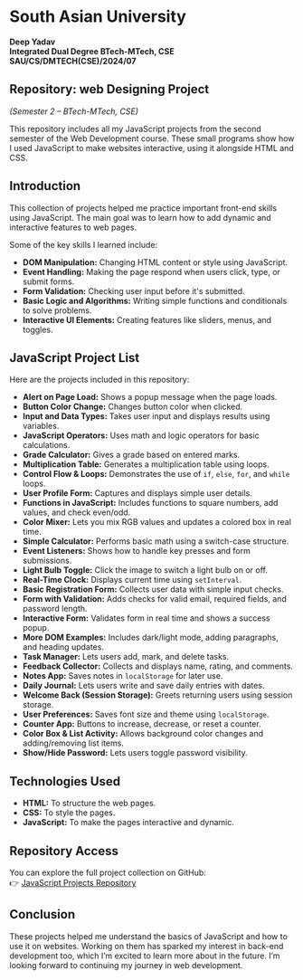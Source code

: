  # South Asian University

**Deep Yadav**  
**Integrated Dual Degree BTech-MTech, CSE**  
**SAU/CS/DMTECH(CSE)/2024/07**

## Repository:  web Designing Project 
*(Semester 2 – BTech-MTech, CSE)*

This repository includes all my JavaScript projects from the second semester of the Web Development course. These small programs show how I used JavaScript to make websites interactive, using it alongside HTML and CSS.


## Introduction

This collection of projects helped me practice important front-end skills using JavaScript. The main goal was to learn how to add dynamic and interactive features to web pages.

Some of the key skills I learned include:

- **DOM Manipulation:** Changing HTML content or style using JavaScript.
- **Event Handling:** Making the page respond when users click, type, or submit forms.
- **Form Validation:** Checking user input before it's submitted.
- **Basic Logic and Algorithms:** Writing simple functions and conditionals to solve problems.
- **Interactive UI Elements:** Creating features like sliders, menus, and toggles.

## JavaScript Project List

Here are the projects included in this repository:

- **Alert on Page Load:** Shows a popup message when the page loads.
- **Button Color Change:** Changes button color when clicked.
- **Input and Data Types:** Takes user input and displays results using variables.
- **JavaScript Operators:** Uses math and logic operators for basic calculations.
- **Grade Calculator:** Gives a grade based on entered marks.
- **Multiplication Table:** Generates a multiplication table using loops.
- **Control Flow & Loops:** Demonstrates the use of `if`, `else`, `for`, and `while` loops.
- **User Profile Form:** Captures and displays simple user details.
- **Functions in JavaScript:** Includes functions to square numbers, add values, and check even/odd.
- **Color Mixer:** Lets you mix RGB values and updates a colored box in real time.
- **Simple Calculator:** Performs basic math using a switch-case structure.
- **Event Listeners:** Shows how to handle key presses and form submissions.
- **Light Bulb Toggle:** Click the image to switch a light bulb on or off.
- **Real-Time Clock:** Displays current time using `setInterval`.
- **Basic Registration Form:** Collects user data with simple input checks.
- **Form with Validation:** Adds checks for valid email, required fields, and password length.
- **Interactive Form:** Validates form in real time and shows a success popup.
- **More DOM Examples:** Includes dark/light mode, adding paragraphs, and heading updates.
- **Task Manager:** Lets users add, mark, and delete tasks.
- **Feedback Collector:** Collects and displays name, rating, and comments.
- **Notes App:** Saves notes in `localStorage` for later use.
- **Daily Journal:** Lets users write and save daily entries with dates.
- **Welcome Back (Session Storage):** Greets returning users using session storage.
- **User Preferences:** Saves font size and theme using `localStorage`.
- **Counter App:** Buttons to increase, decrease, or reset a counter.
- **Color Box & List Activity:** Allows background color changes and adding/removing list items.
- **Show/Hide Password:** Lets users toggle password visibility.

## Technologies Used

- **HTML:** To structure the web pages.
- **CSS:** To style the pages.
- **JavaScript:** To make the pages interactive and dynamic.


## Repository Access

You can explore the full project collection on GitHub:  
👉 [JavaScript Projects Repository](https://deepyadav-lab.github.io/web_project/)
 
## Conclusion

These projects helped me understand the basics of JavaScript and how to use it on websites. Working on them has sparked my interest in back-end development too, which I’m excited to learn more about in the future. I’m looking forward to continuing my journey in web development.



 
